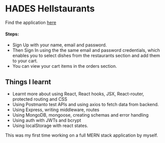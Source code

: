 # HADES Hellstaurants

Find the application [here](https://hellstaurants.vercel.app/)
#### Steps: 
- Sign Up with your name, email and password. 
- Then Sign In using the the same email and password credentials, which enables you to select dishes from the restaurants section and add them to your cart.
- You can view your cart items in the orders section.

 
## Things I learnt
- Learnt more about using React, React hooks, JSX, React-router, protected routing and CSS
- Using Postmanto test APIs and using axios to fetch data from backend.
- Using Express, writing middleware, routes
- Using MongoDB, mongoose, creating schemas and error handling
- Using auth with JWTs and bcrypt
- Using localStorage with react states.
 
This was my first time working on a full MERN stack application by myself.

